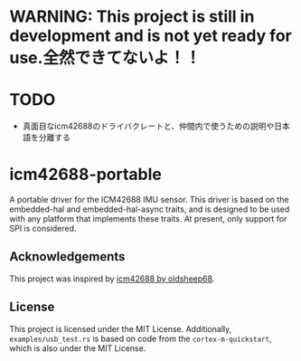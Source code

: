 # WARNING: This project is still in development and is not yet ready for use.全然できてないよ！！

# TODO
- 真面目なicm42688のドライバクレートと、仲間内で使うための説明や日本語を分離する

# icm42688-portable
A portable driver for the ICM42688 IMU sensor.
This driver is based on the embedded-hal and embedded-hal-async traits, and is designed to be used with any platform that implements these traits.
At present, only support for SPI is considered.

## Acknowledgements
This project was inspired by [icm42688 by oldsheep68](https://github.com/oldsheep68/icm42688).

## License
This project is licensed under the MIT License.
Additionally, `examples/usb_test.rs` is based on code from the `cortex-m-quickstart`, which is also under the MIT License.
